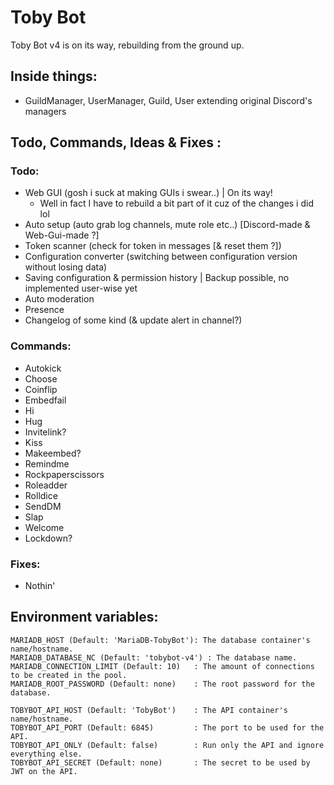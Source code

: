 # Toby Bot

Toby Bot v4 is on its way, rebuilding from the ground up.

## Inside things:

- GuildManager, UserManager, Guild, User extending original Discord's managers

## Todo, Commands, Ideas & Fixes :

### Todo:

- Web GUI (gosh i suck at making GUIs i swear..) | On its way!
    - Well in fact I have to rebuild a bit part of it cuz of the changes i did lol
- Auto setup (auto grab log channels, mute role etc..) [Discord-made & Web-Gui-made ?]
- Token scanner (check for token in messages [& reset them ?])
- Configuration converter (switching between configuration version without losing data)
- Saving configuration & permission history | Backup possible, no implemented user-wise yet
- Auto moderation
- Presence
- Changelog of some kind (& update alert in channel?)

### Commands:

- Autokick
- Choose
- Coinflip
- Embedfail
- Hi
- Hug
- Invitelink?
- Kiss
- Makeembed?
- Remindme
- Rockpaperscissors
- Roleadder
- Rolldice
- SendDM
- Slap
- Welcome
- Lockdown?

### Fixes:

- Nothin'

## Environment variables:
```
MARIADB_HOST (Default: 'MariaDB-TobyBot'): The database container's name/hostname.
MARIADB_DATABASE_NC (Default: 'tobybot-v4') : The database name.
MARIADB_CONNECTION_LIMIT (Default: 10)   : The amount of connections to be created in the pool.
MARIADB_ROOT_PASSWORD (Default: none)    : The root password for the database.

TOBYBOT_API_HOST (Default: 'TobyBot')    : The API container's name/hostname.
TOBYBOT_API_PORT (Default: 6845)         : The port to be used for the API.
TOBYBOT_API_ONLY (Default: false)        : Run only the API and ignore everything else.
TOBYBOT_API_SECRET (Default: none)       : The secret to be used by JWT on the API.
```